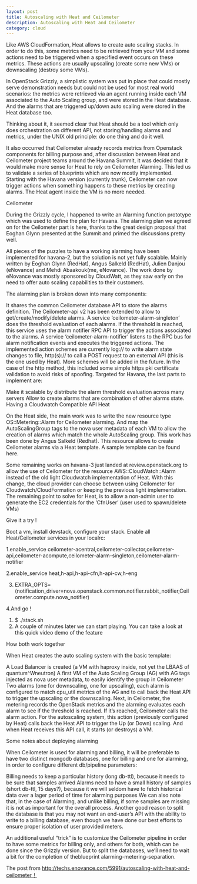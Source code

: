 ```yaml
---
layout: post
title: Autoscaling with Heat and Ceilometer
description: Autoscaling with Heat and Ceilometer
category: cloud
---
```


Like AWS CloudFormation, Heat allows to create auto scaling stacks. In order to do this, some metrics need to be retrieved from your VM and some actions need to be triggered when a specified event occurs on these metrics. These actions are usually upscaling (create some new VMs) or downscaling (destroy some VMs).

In OpenStack Grizzly, a simplistic system was put in place that could mostly serve demonstration needs but could not be used for most real world scenarios: the metrics were retrieved via an agent running inside each VM associated to the Auto Scaling group, and were stored in the Heat database. And the alarms that are triggered up/down auto scaling were stored in the Heat database too.

Thinking about it, it seemed clear that Heat should be a tool which only does orchestration on different API, not storing/handling alarms and metrics, under the UNIX old principle: do one thing and do it well.

It also occurred that Ceilometer already records metrics from Openstack components for billing purpose and, after discussion between Heat and Ceilometer project teams around the Havana Summit, it was decided that it would make more sense for Heat to rely on Ceilometer Alarming. This led us to validate a series of blueprints which are now mostly implemented. Starting with the Havana version (currently trunk), Ceilometer can now trigger actions when something happens to these metrics by creating alarms. The Heat agent inside the VM is no more needed.

Ceilometer

During the Grizzly cycle, I happened to write an Alarming function prototype which was used to define the plan for Havana. The alarming plan we agreed on for the Ceilometer part is here, thanks to the great design proposal that Eoghan Glynn presented at the Summit and primed the discussions pretty well.

All pieces of the puzzles to have a working alarming have been implemented for havana-2, but the solution is not yet fully scalable. Mainly written by Eoghan Glynn (RedHat), Angus Salkeld (RedHat), Julien Danjou (eNovance) and Mehdi Abaakouk(me, eNovance). The work done by eNovance was mostly sponsored by CloudWatt, as they saw early on the need to offer auto scaling capabilities to their customers.

The alarming plan is broken down into many components:

It shares the common Ceilometer database API to store the alarms definition.
The Ceilometer-api v2 has been extended to allow to get/create/modify/delete alarms.
A service ‘ceilometer-alarm-singleton’ does the threshold evaluation of each alarms. If the threshold is reached, this service uses the alarm notifier RPC API to trigger the actions associated to the alarms.
A service ‘ceilometer-alarm-notifier’ listens to the RPC bus for alarm notification events and executes the triggered actions. The implemented action schemes are currently log:// to write alarm state changes to file, http(s):// to call a POST request to an external API (this is the one used by Heat). More schemes will be added in the future. In the case of the http method, this included some simple https pki certificate validation to avoid risks of spoofing.
Targeted for Havana, the last parts to implement are:

Make it scalable by distribute the alarm threshold evaluation across many servers
Allow to create alarms that are combination of other alarms state.
Having a Cloudwatch Compatible API
Heat

On the Heat side, the main work was to write the new resource type OS::Metering::Alarm for Ceilometer alarming. And map the AutoScalingGroup tags to the nova user metadata of each VM to allow the creation of alarms which match the whole AutoScaling group. This work has been done by Angus Salkeld (Redhat). This resource allows to create Ceilometer alarms via a Heat template. A sample template can be found here.

Some remaining works on havana-3 just landed at review.openstack.org to allow the use of Ceilometer for the resource AWS::CloudWatch::Alarm instead of the old light Cloudwatch implementation of Heat. With this change, the cloud provider can choose between using Ceilometer for Cloudwatch/CloudFormation or keeping the previous light implementation. The remaining point to solve for Heat, is to allow a non-admin user to generate the EC2 credentials for the ‘CfnUser’ (user used to spawn/delete VMs)

Give it a try !

Boot a vm, install devstack, configure your stack. Enable all Heat/Ceilometer services in your localrc:


1.enable_service ceilometer-acentral,ceilometer-collector,ceilometer-api,ceilometer-acompute,ceilometer-alarm-singleton,ceilometer-alarm-notifier

2.enable_service heat,h-api,h-api-cfn,h-api-cw,h-eng

3. EXTRA_OPTS=(notification_driver=nova.openstack.common.notifier.rabbit_notifier,Ceilometer.compute.nova_notifier)

4.And go !


1. $ ./stack.sh
2. A couple of minutes later we can start playing. You can take a look at this quick video demo of the feature

How both work together

When Heat creates the auto scaling system with the basic template:

A Load Balancer is created (a VM with haproxy inside, not yet the LBAAS of quantum^Wneutron)
A first VM of the Auto Scaling Group (AG) with AG tags injected as nova user metadata, to easily identify the group in Ceilometer
Two alarms (one for downscaling, one for upscaling), each alarm is configured to match cpu_util metrics of the AG and to call back the Heat API to trigger the upscaling or the downscaling.
Next, in Ceilometer, the metering records the OpenStack metrics and the alarming evaluates each alarm to see if the threshold is reached. If it’s reached, Ceilometer calls the alarm action. For the autoscaling system, this action (previously configured by Heat) calls back the Heat API to trigger the Up (or Down) scaling. And when Heat receives this API call, it starts (or destroys) a VM.

Some notes about deploying alarming

When Ceilometer is used for alarming and billing, it will be preferable to have two distinct mongodb databases, one for billing and one for alarming, in order to configure different db/pipeline parameters:

Billing needs to keep a particular history (long db-ttl), because it needs to be sure that samples arrived
Alarms need to have a small history of samples (short db-ttl, 15 days?), because it we will seldom have to fetch historical data over a lager period of time for alarming purposes We can also note that, in the case of Alarming, and unlike billing, if some samples are missing it is not as important for the overall process.
Another good reason to split the database is that you may not want an end-user’s API with the ability to write to a billing database, even though we have done our best efforts to ensure proper isolation of user provided meters.

An additional useful “trick” is to customize the Ceilometer pipeline in order to have some metrics for billing only, and others for both, which can be done since the Grizzly version. But to split the databases, we’ĺl need to wait a bit for the completion of theblueprint alarming-metering-separation.

The post from  http://techs.enovance.com/5991/autoscaling-with-heat-and-ceilometer！